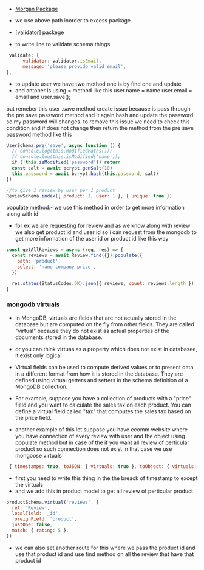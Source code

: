 - [Morgan Package](https://www.npmjs.com/package/morgan)

- we use above path inorder to excess package.

- [validator] packege
- to write line to validate schema things

```js
 validate: {
      validator: validator.isEmail,
      message: 'please provide valid email',
},
```

- to update user we have two method one is by find one and update
- and antoher is using = method like this
  user.name = name
  user.email = email
  and user.save();

but remeber this user .save method create issue because is pass through the pre save password method and it again hash and update the password so my password will changes.
to remove this issue we need to check this condition and if does not change then return the method from the pre save password method
like this

```js
UserSchema.pre('save', async function () {
  // console.log(this.modifiedPaths());
  // console.log(this.isModified('name'));
  if (!this.isModified('password')) return
  const salt = await bcrypt.genSalt(10)
  this.password = await bcrypt.hash(this.password, salt)
})
```

```js
//to give 1 review by user per 1 product
ReviewSchema.index({ product: 1, user: 1 }, { unique: true })
```

populate method:- we use this method in order to get more information along with id

- for ex we are requesting for review and as we know along with review we also get product id and user id so i can request from the mongodb to get more information of the user id or product id like this way

```js
const getAllReviews = async (req, res) => {
  const reviews = await Review.find({}).populate({
    path: 'product',
    select: 'name company price',
  })

  res.status(StatusCodes.OK).json({ reviews, count: reviews.length })
}
```

### mongodb virtuals

- In MongoDB, virtuals are fields that are not actually stored in the database but are computed on the fly from other fields. They are called "virtual" because they do not exist as actual properties of the documents stored in the database.

- or you can think virtuas as a property which does not exist in databasee, it exist only logical

- Virtual fields can be used to compute derived values or to present data in a different format from how it is stored in the database. They are defined using virtual getters and setters in the schema definition of a MongoDB collection.

- For example, suppose you have a collection of products with a "price" field and you want to calculate the sales tax on each product. You can define a virtual field called "tax" that computes the sales tax based on the price field.

- another example of this let suppose you have ecomm website where you have connection of every review with user and the object using populate method but in case of the if you want all review of perticular product so such connection does not exist in that case we use mongoose virtuals

```js
 { timestamps: true, toJSON: { virtuals: true }, toObject: { virtuals: true } }
```

- first you need to write this thing in the the breack of timestamp to except the virtuals
- and we add this in product model to get all review of perticular product

```js
productSchema.virtual('reviews', {
  ref: 'Review',
  localField: '_id',
  foreignField: 'product',
  justOne: false,
  match: { rating: 5 },
})
```

- we can also set another route for this where we pass the product id and use that product id and use find method on all the review that have that product id
